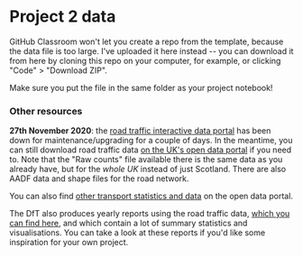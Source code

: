 # Project 2 data

GitHub Classroom won't let you create a repo from the template, because the data file is too large. I've uploaded it here instead -- you can download it from here by cloning this repo on your computer, for example, or clicking "Code" > "Download ZIP".

Make sure you put the file in the same folder as your project notebook!

### Other resources

**27th November 2020**: the [road traffic interactive data portal](https://roadtraffic.dft.gov.uk/regions/3) has been down for maintenance/upgrading for a couple of days. In the meantime, you can still download road traffic data [on the UK's open data portal](https://data.gov.uk/dataset/208c0e7b-353f-4e2d-8b7a-1a7118467acc/gb-road-traffic-counts) if you need to. Note that the "Raw counts" file available there is the same data as you already have, but for the *whole UK* instead of just Scotland. There are also AADF data and shape files for the road network.

You can also find [other transport statistics and data](https://data.gov.uk/search?filters%5Btopic%5D=Transport) on the open data portal.

The DfT also produces yearly reports using the road traffic data, [which you can find here](https://www.gov.uk/government/statistics/road-traffic-estimates-in-great-britain-2019), and which contain a lot of summary statistics and visualisations. You can take a look at these reports if you'd like some inspiration for your own project.
